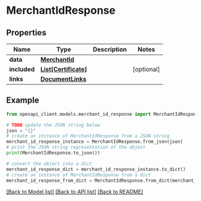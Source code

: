 # MerchantIdResponse


## Properties

Name | Type | Description | Notes
------------ | ------------- | ------------- | -------------
**data** | [**MerchantId**](MerchantId.md) |  | 
**included** | [**List[Certificate]**](Certificate.md) |  | [optional] 
**links** | [**DocumentLinks**](DocumentLinks.md) |  | 

## Example

```python
from openapi_client.models.merchant_id_response import MerchantIdResponse

# TODO update the JSON string below
json = "{}"
# create an instance of MerchantIdResponse from a JSON string
merchant_id_response_instance = MerchantIdResponse.from_json(json)
# print the JSON string representation of the object
print(MerchantIdResponse.to_json())

# convert the object into a dict
merchant_id_response_dict = merchant_id_response_instance.to_dict()
# create an instance of MerchantIdResponse from a dict
merchant_id_response_from_dict = MerchantIdResponse.from_dict(merchant_id_response_dict)
```
[[Back to Model list]](../README.md#documentation-for-models) [[Back to API list]](../README.md#documentation-for-api-endpoints) [[Back to README]](../README.md)


